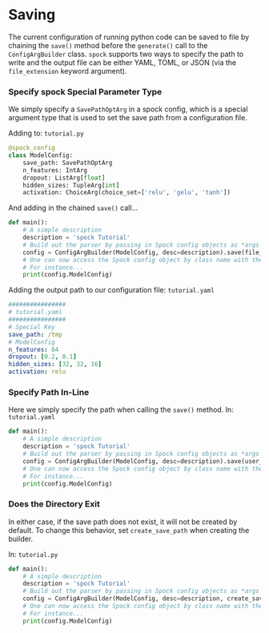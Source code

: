 # Saving

The current configuration of running python code can be saved to file by chaining the `save()` method before 
the `generate()` call to the `ConfigArgBuilder` class. `spock` supports two ways to specify the path to write and the
output file can be either YAML, TOML, or JSON (via the `file_extension` keyword argument).

### Specify spock Special Parameter Type

We simply specify a `SavePathOptArg` in a spock config, which is a special argument type that is used to set the 
save path from a configuration file.

Adding to: `tutorial.py`

```python
@spock_config
class ModelConfig:
    save_path: SavePathOptArg
    n_features: IntArg
    dropout: ListArg[float]
    hidden_sizes: TupleArg[int]
    activation: ChoiceArg(choice_set=['relu', 'gelu', 'tanh'])
```

And adding in the chained `save()` call...

```python
def main():
    # A simple description
    description = 'spock Tutorial'
    # Build out the parser by passing in Spock config objects as *args after description
    config = ConfigArgBuilder(ModelConfig, desc=description).save(file_extension='.toml').generate()
    # One can now access the Spock config object by class name with the returned namespace
    # For instance...
    print(config.ModelConfig)
```

Adding the output path to our configuration file: `tutorial.yaml`

```yaml
################
# tutorial.yaml
################
# Special Key
save_path: /tmp
# ModelConfig
n_features: 64
dropout: [0.2, 0.1]
hidden_sizes: [32, 32, 16]
activation: relu
```

### Specify Path In-Line

Here we simply specify the path when calling the `save()` method. In: `tutorial.yaml`

```python
def main():
    # A simple description
    description = 'spock Tutorial'
    # Build out the parser by passing in Spock config objects as *args after description
    config = ConfigArgBuilder(ModelConfig, desc=description).save(user_specified_path='/tmp').generate()
    # One can now access the Spock config object by class name with the returned namespace
    # For instance...
    print(config.ModelConfig)
```

### Does the Directory Exit

In either case, if the save path does not exist, it will not be created by default. To change this behavior, 
set `create_save_path` when creating the builder.

In: `tutorial.py`

```python
def main():
    # A simple description
    description = 'spock Tutorial'
    # Build out the parser by passing in Spock config objects as *args after description
    config = ConfigArgBuilder(ModelConfig, desc=description, create_save_path=True).save().generate()
    # One can now access the Spock config object by class name with the returned namespace
    # For instance...
    print(config.ModelConfig)
```
